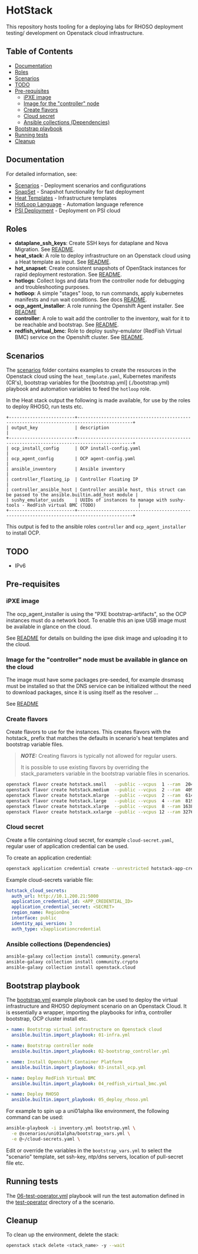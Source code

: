 # HotStack

This repository hosts tooling for a deploying labs for RHOSO deployment testing/
development on Openstack cloud infrastructure.

## Table of Contents

- [Documentation](#documentation)
- [Roles](#roles)
- [Scenarios](#scenarios)
- [TODO](#todo)
- [Pre-requisites](#pre-requisites)
  - [iPXE image](#ipxe-image)
  - [Image for the "controller" node](#image-for-the-controller-node-must-be-available-in-glance-on-the-cloud)
  - [Create flavors](#create-flavors)
  - [Cloud secret](#cloud-secret)
  - [Ansible collections (Dependencies)](#ansible-collections-dependencies)
- [Bootstrap playbook](#bootstrap-playbook)
- [Running tests](#running-tests)
- [Cleanup](#cleanup)

## Documentation

For detailed information, see:

- [Scenarios](docs/hotstack_scenarios.md) - Deployment scenarios and configurations
- [SnapSet](docs/hotstack_snapset.md) - Snapshot functionality for fast deployment
- [Heat Templates](docs/hotstack_heat_templates.md) - Infrastructure templates
- [HotLoop Language](docs/hotloop_lang.md) - Automation language reference
- [PSI Deployment](docs/deploy_hotstack_on_psi.md) - Deployment on PSI cloud

## Roles

- **dataplane_ssh_keys**: Create SSH keys for dataplane and Nova Migration.
  See [README](roles/dataplane_ssh_keys/README.md).
- **heat_stack**: A role to deploy infrastructure on an Openstack cloud using
  a Heat template as input. See [README](roles/heat_stack/README.md).
- **hot_snapset**: Create consistent snapshots of OpenStack instances for rapid
  deployment restoration. See [README](roles/hot_snapset/README.md).
- **hotlogs**: Collect logs and data from the controller node for debugging
  and troubleshooting purposes.
- **hotloop**: A simple "stages" loop, to run commands,
  apply kubernetes manifests and run wait conditions. See docs
  [README](roles/hotloop/README.md).
- **ocp_agent_installer**: A role running the Openshift Agent installer.
  See [README](roles/ocp_agent_installer/README.md)
- **controller**: A role to wait add the controller to the inventory, wait for
  it to be reachable and bootstrap. See [README](roles/controller/README.md).
- **redfish_virtual_bmc**: Role to deploy sushy-emulator (RedFish Virtual BMC)
  service on the Openshift cluster. See [README](roles/redfish_virtual_bmc/README.md).

## Scenarios

The [scenarios](scenarios/) folder contains examples to create the
resources in the Openstack cloud using the `heat_template.yaml`, Kubernetes
manifests (CR's), bootstrap variables for the [bootstrap.yml] (./bootstrap.yml)
playbook and automation variables to feed the `hotloop` role.

In the Heat stack output the following is made available, for use by the
roles to deploy RHOSO, run tests etc.

```console
+-------------------------+-------------------------------------------------------------------------------------------+
| output_key              | description                                                                               |
+-------------------------+-------------------------------------------------------------------------------------------+
| ocp_install_config      | OCP install-config.yaml                                                                   |
| ocp_agent_config        | OCP agent-config.yaml                                                                     |
| ansible_inventory       | Ansible inventory                                                                         |
| controller_floating_ip  | Controller Floating IP                                                                    |
| controller_ansible_host | Controller ansible host, this struct can be passed to the ansible.builtin.add_host module |
| sushy_emulator_uuids    | UUIDs of instances to manage with sushy-tools - RedFish virtual BMC (TODO)                |
+-------------------------+-------------------------------------------------------------------------------------------+
```

This output is fed to the ansible roles `controller` and `ocp_agent_installer`
to install OCP.

## TODO

- IPv6

## Pre-requisites

### iPXE image

The ocp_agent_installer is using the "PXE bootstrap-artifacts", so the OCP
instances must do a network boot. To enable this an ipxe USB image must be
available in glance on the cloud.

See [README](./ipxe/README.md) for details on building the
ipxe disk image and uploading it to the cloud.

### Image for the "controller" node must be available in glance on the cloud

The image must have some packages pre-seeded, for example dnsmasq must be
installed so that the DNS service can be initialized without the need to
download packages, since it is using itself as the resolver ...

See [README](./images/README.md)

### Create flavors

Create flavors to use for the instances. This creates flavors with the
hotstack_ prefix that matches the defaults in scenario's heat templates and
bootstrap variable files.

> **_NOTE:_** Creating flavors is typically not allowed for regular users.
>
> It is possible to use existing flavors by overriding the stack_parameters
> variable in the bootstrap variable files in scenarios.

```bash
openstack flavor create hotstack.small   --public --vcpus  1 --ram  2048 --disk  20
openstack flavor create hotstack.medium  --public --vcpus  2 --ram  4096 --disk  40
openstack flavor create hotstack.mlarge  --public --vcpus  2 --ram  6144 --disk  40
openstack flavor create hotstack.large   --public --vcpus  4 --ram  8192 --disk  80
openstack flavor create hotstack.xlarge  --public --vcpus  8 --ram 16384 --disk 160
openstack flavor create hotstack.xxlarge --public --vcpus 12 --ram 32768 --disk 160
```

### Cloud secret

Create a file containing cloud secret, for example `cloud-secret.yaml`, regular
user of application credential can be used.

To create an application credential:

```bash
openstack application credential create --unrestricted hotstack-app-credential
```

Example cloud-secrets variable file:

```yaml
hotstack_cloud_secrets:
  auth_url: http://10.1.200.21:5000
  application_credential_id: <APP_CREDENTIAL_ID>
  application_credential_secret: <SECRET>
  region_name: RegionOne
  interface: public
  identity_api_version: 3
  auth_type: v3applicationcredential
```

### Ansible collections (Dependencies)

```bash
ansible-galaxy collection install community.general
ansible-galaxy collection install community.crypto
ansible-galaxy collection install openstack.cloud
```

## Bootstrap playbook

The [bootstrap.yml](./bootstrap.yml) example playbook can be used to deploy the
virtual infrastructure and RHOSO deployment scenario on an Openstack Cloud. It is
essentially a wrapper, importing the playbooks for infra, controller bootstrap,
OCP cluster install etc.

```yaml
- name: Bootstrap virtual infrastructure on Openstack cloud
  ansible.builtin.import_playbook: 01-infra.yml

- name: Bootstrap controller node
  ansible.builtin.import_playbook: 02-bootstrap_controller.yml

- name: Install Openshift Container Platform
  ansible.builtin.import_playbook: 03-install_ocp.yml

- name: Deploy RedFish Virtual BMC
  ansible.builtin.import_playbook: 04_redfish_virtual_bmc.yml

- name: Deploy RHOSO
  ansible.builtin.import_playbook: 05_deploy_rhoso.yml
```

For example to spin up a uni01alpha like environment, the following command
can be used:

```bash
ansible-playbook -i inventory.yml bootstrap.yml \
  -e @scenarios/uni01alpha/bootstrap_vars.yml \
  -e @~/cloud-secrets.yaml \
```

Edit or override the variables in the `bootstrap_vars.yml` to select the
"scenario" template, set ssh-key, ntp/dns servers, location of pull-secret
file etc.

## Running tests

The [06-test-operator.yml](./06-test-operator.yml) playbook will
run the test automation defined in the [test-operator](
scenarios/uni01alpha/test-operator) directory of a the scenario.

## Cleanup

To clean up the environment, delete the stack:

```bash
openstack stack delete <stack_name> -y --wait
```
